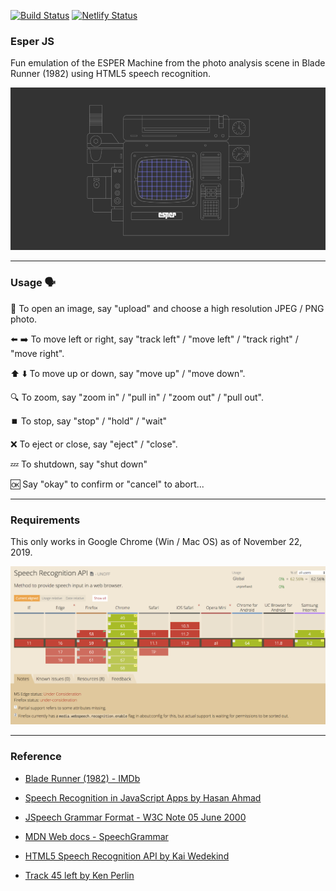 [![Build Status](https://travis-ci.com/gboyegadada/esperjs.svg?branch=master)](https://travis-ci.com/gboyegadada/esperjs)
[![Netlify Status](https://api.netlify.com/api/v1/badges/15bc43e0-0dd7-4a4e-bdae-e230f85fe060/deploy-status)](https://app.netlify.com/sites/esperjs/deploys)



### Esper JS
Fun emulation of the ESPER Machine from the photo analysis scene in Blade Runner (1982) using HTML5 speech recognition.

![Esper Overview](./public/esper-overview.png)

---

### Usage :speaking_head:

:minidisc: To open an image, say "upload" and choose a high resolution JPEG / PNG photo.

:arrow_left: :arrow_right: To move left or right, say "track left" / "move left" / "track right" / "move right".

:arrow_up: :arrow_down: To move up or down, say "move up" / "move down".

:mag: To zoom, say "zoom in" / "pull in" / "zoom out" / "pull out".

:stop_button: To stop, say "stop" / "hold" / "wait"

:x: To eject or close, say "eject" / "close".

:zzz: To shutdown, say "shut down" 

:ok: Say "okay" to confirm or "cancel" to abort...

---

### Requirements

This only works in Google Chrome (Win / Mac OS) as of November 22, 2019.

![Web Speech API Browser Support](./public/speech-recognition-support.png)

---

### Reference

- [Blade Runner (1982) - IMDb](https://wwww.imdb.com/title/tt0083658/)

- [Speech Recognition in JavaScript Apps by Hasan Ahmad](https://www.dev6.com/javascript/speech-recognition-in-javascript-apps/)

- [JSpeech Grammar Format - W3C Note 05 June 2000](https://www.w3.org/TR/jsgf/)

- [MDN Web docs - SpeechGrammar](https://developer.mozilla.org/en-US/docs/Web/API/SpeechGrammar)

- [HTML5 Speech Recognition API by Kai Wedekind](https://codeburst.io/html5-speech-recognition-api-670846a50e92)

- [Track 45 left by Ken Perlin](http://blog.kenperlin.com/?p=16063)